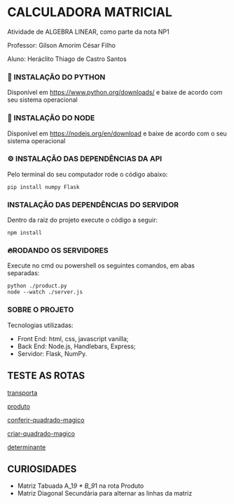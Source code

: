 # CALCULADORA MATRICIAL
Atividade de ALGEBRA LINEAR, como parte da nota NP1

Professor: Gilson Amorim César Filho

Aluno: Heráclito Thiago de Castro Santos

### 🐍 INSTALAÇÃO DO PYTHON 
Disponível em https://www.python.org/downloads/ e baixe de acordo com seu sistema operacional

### 🧊 INSTALAÇÃO DO NODE 
Disponível em https://nodejs.org/en/download e baixe de acordo com o seu sistema operacional

### ⚙️ INSTALAÇÃO DAS DEPENDÊNCIAS DA API
Pelo terminal do seu computador rode o código abaixo:
```
pip install numpy Flask
```

### INSTALAÇÃO DAS DEPENDÊNCIAS DO SERVIDOR
Dentro da raiz do projeto execute o código a seguir:
```
npm install
```

### 🔥RODANDO OS SERVIDORES 
Execute no cmd ou powershell os seguintes comandos, em abas separadas:
```
python ./product.py
node --watch ./server.js
```

### SOBRE O PROJETO
Tecnologias utilizadas: 
- Front End: html, css, javascript vanilla;
- Back End: Node.js, Handlebars, Express;
- Servidor: Flask, NumPy.

## TESTE AS ROTAS
[transporta](http://localhost:3000/transporta)

[produto](http://localhost:3000/produto)

[conferir-quadrado-magico](http://localhost:3000/conferir-quadrado-magico)

[criar-quadrado-magico](http://localhost:3000/criar-quadrado-magico)

[determinante](http://localhost:3000/determinante)

## CURIOSIDADES
- Matriz Tabuada A_1*9 * B_9*1 na rota Produto
- Matriz Diagonal Secundária para alternar as linhas da matriz